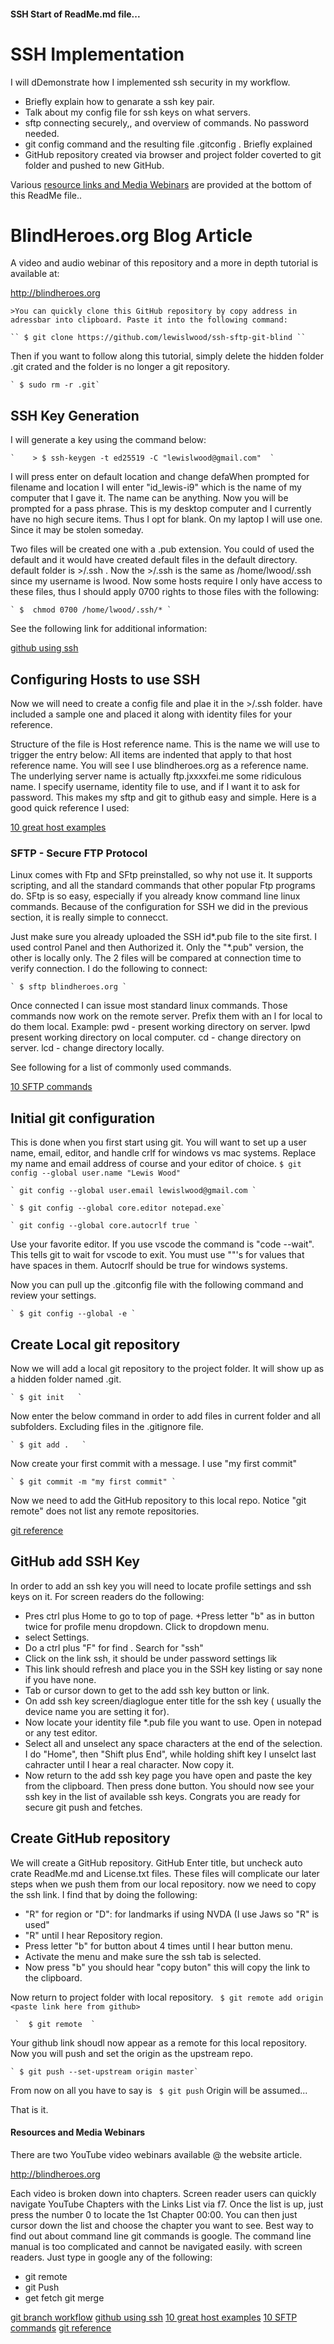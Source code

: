 #### SSH Start of ReadMe.md file...

# SSH Implementation 

I will
dDemonstrate how I implemented ssh security in my workflow. 

+ Briefly explain how to genarate a ssh key pair.
+ Talk about my config file for ssh keys on what servers.
+ sftp connecting securely,, and overview of commands. No password needed.
+ git config command and the resulting file .gitconfig . Briefly explained
+ GitHub repository created via browser and project folder coverted to git folder and pushed to new GitHub.

Various [resource links and Media Webinars](#resources) are provided at the bottom of this ReadMe file..

# BlindHeroes.org Blog Article
  A video and audio webinar of this repository and a more in depth tutorial is available at:

http://blindheroes.org


    >You can quickly clone this GitHub repository by copy address in adressbar into clipboard. Paste it into the following command:

    `` $ git clone https://github.com/lewislwood/ssh-sftp-git-blind ``

Then if you want to follow along this tutorial, simply delete the hidden folder .git crated and the folder is no longer a git repository.

    ` $ sudo rm -r .git`


## SSH Key Generation

I will generate a key using the command below:

    `    > $ ssh-keygen -t ed25519 -C "lewislwood@gmail.com"  `

I will press enter on default location and change defaWhen prompted for filename and location I will enter "id_lewis-i9" which is the name of my computer that I gave it. The name can be anything.
 Now you will be prompted for a pass phrase. This is my desktop computer and I currently have no high secure items. Thus I opt for blank. On my laptop I will use one. Since it may be stolen someday.

 Two files will be created one with a .pub extension.
You could of used the default and it would have created default files in the default directory.
  default folder is     >/.ssh .  Now the     >/.ssh is the same as /home/lwood/.ssh since my username is lwood.
Now some hosts require I only have access to these files, thus I should apply 0700 rights to those files with the following:

    ` $  chmod 0700 /home/lwood/.ssh/* `

See the following link for additional information:

[github using ssh](https://docs.github.com/en/authentication/connecting-to-github-with-ssh)

## Configuring Hosts to use SSH

Now we will need to create a config file and plae it in the     >/.ssh folder.   have included a sample one and placed it along with identity files for your reference.

 Structure of the file is Host reference name.  This is the name we will use to trigger the entry below: All items are indented that apply to that host reference name. 
You will see I use blindheroes.org as a reference name. The underlying  server name is actually ftp.jxxxxfei.me some ridiculous name. I specify username, identity file to use, and if I want it to ask for password.
  This makes my sftp and git to github easy and simple.
Here is a good quick reference I used:

[10 great host examples](https://gist.github.com/vrillusions/9538779)

### SFTP - Secure FTP Protocol

 Linux comes with Ftp and SFtp preinstalled, so why not use it. It supports scripting, and all the standard commands that other popular Ftp programs do. SFtp is so easy, especially if you already know command line linux commands.
 Because of the configuration for SSH we did in the previous section, it is really simple to connecct. 

 Just make sure you already uploaded the SSH id*.pub file to the site first. I used control Panel and then Authorized it. Only the "*.pub" version, the other is locally only. The 2 files will be compared at connection time to verify connection.
I do the following to connect:

    ` $ sftp blindheroes.org `

Once connected I can issue most standard linux commands. Those commands now work on the remote server. Prefix them with an l for local to do them local.
Example: pwd - present working directory on server.  lpwd  present working directory on local computer.
 cd - change directory on server.  lcd - change directory locally.

See following for a list of commonly used commands.

[10 SFTP commands](https://www.tecmint.com/sftp-command-examples/)

## Initial git configuration

This is done when you first start using git. You will want to set up a user name, email, editor, and handle crlf for windows vs mac systems.
Replace my name and email address of course and your editor of choice.
    ` $ git config --global user.name "Lewis Wood" `

    ` git config --global user.email lewislwood@gmail.com `

    ` $ git config --global core.editor notepad.exe`

    ` git config --global core.autocrlf true `

Use your favorite editor. If you use vscode the command is "code --wait". This tells git to wait for vscode to exit. You must use ""'s for values that have spaces in them. Autocrlf should be true for windows systems.

Now you can pull up the .gitconfig file with the following command and review your settings.

    ` $ git config --global -e `

## Create Local git repository

Now we will add a local git repository to the project folder. It will show up as a hidden folder named .git.

    ` $ git init   `

  Now enter the below command in order to add files in current folder and all subfolders. Excluding files in the .gitignore file.

    ` $ git add .   `
   Now create your first commit with a message. I use "my first commit"  

    ` $ git commit -m "my first commit" `

Now we need to add the GitHub repository to this local repo.  Notice "git remote" does not list any remote repositories.

[git reference](https://git-scm.com/docs)

## GitHub add SSH Key

In order to add an ssh key you will need to locate profile settings and ssh keys on it. For screen readers do the following:
+ Pres ctrl plus Home to go to top of page.
+Press letter "b" as in button twice for profile menu dropdown. Click to dropdown menu.
+ select Settings.
+ Do a ctrl plus "F" for find .  Search for "ssh"  
+ Click on the link ssh, it should be under password settings lik
+ This link should refresh and place you in the SSH key listing or say none if you have none.
+ Tab or cursor down to get to the add ssh key button or link.
+ On add ssh key screen/diaglogue enter title for the ssh key ( usually the device name you are setting it for).
+ Now locate your identity file *.pub file you want to use. Open in notepad or any test editor.
+ Select all and unselect any space characters at the end of the selection. I do "Home", then "Shift plus End", while holding shift key I unselct last cahracter until I hear a real character.  Now copy it.
+ Now return to the add ssh key page you have open and paste the key from the clipboard. Then press done button.
You should now see your ssh key in the list of available ssh keys. Congrats you are ready for secure git push and fetches.


## Create GitHub repository

We will create a GitHub repository. GitHub 
Enter title, but uncheck auto crate ReadMe.md and License.txt files. These files will complicate our later steps when we push them from our local repository.
now we need to copy the ssh link.  I find that by doing the following:
+  "R" for region or "D": for landmarks if using NVDA (I use Jaws so "R" is used"
+ "R" until I hear Repository region. 
+ Press letter "b" for button about 4 times until I hear button menu.
+ Activate the menu and make sure the ssh tab is selected. 
+ Now press "b" you should hear "copy buton" this will copy the link to the clipboard.

 Now return to project folder with local repository.
    ` $ git remote add origin <paste link here from github>`

     `  $ git remote  `

Your github link shoudl now appear as a remote for this local repository.
Now you will push and set the origin as the upstream  repo.

    ` $ git push --set-upstream origin master`
From now on all you have to say is 
    ` $ git push`
Origin will be assumed...

That is it.

<h4 id="resources"">Resources and Media Webinars</h4>

There are two YouTube video webinars available  @ the website article.

http://blindheroes.org

Each video is broken down into chapters. Screen reader users can quickly navigate YouTube Chapters with the Links List via f7. Once  the list is up, just press the number 0 to locate the 1st Chapter 00:00.  You can then just cursor down the list and choose the chapter you want to see.
Best way to find out about command line git commands is google. The command line manual is too complicated and cannot be navigated easily. with screen readers.
 Just type in google any of the following:
+ git remote
+ git Push
+ get fetch
git merge

[git branch workflow](https://git-scm.com/book/en/v2/Git-Branching-Branching-Workflows)
[github using ssh](https://docs.github.com/en/authentication/connecting-to-github-with-ssh)
[10 great host examples](https://gist.github.com/vrillusions/9538779)
[10 SFTP commands](https://www.tecmint.com/sftp-command-examples/)
[git reference](https://git-scm.com/docs)

